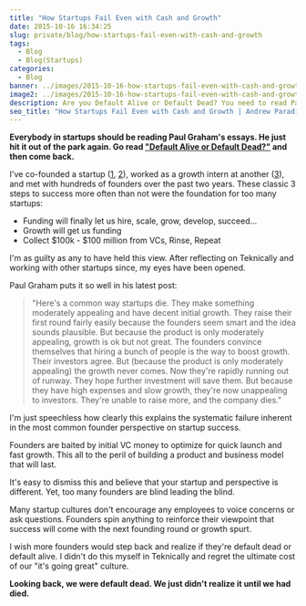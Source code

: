 ```yaml
---
title: "How Startups Fail Even with Cash and Growth"
date: 2015-10-16 16:34:25
slug: private/blog/how-startups-fail-even-with-cash-and-growth
tags:
  - Blog
  - Blog(Startups)
categories:
  - Blog
banner: ../images/2015-10-16-how-startups-fail-even-with-cash-and-growth/DSC_8213.jpg
image2: ../images/2015-10-16-how-startups-fail-even-with-cash-and-growth/DSC_8213-1000c.jpg
description: Are you Default Alive or Default Dead? You need to read Paul Graham's latest post and honestly figure out your startup's answer.
seo_title: "How Startups Fail Even with Cash and Growth | Andrew Paradi Alexander"
---
```


**Everybody in startups should be reading Paul Graham's essays. He just hit it out of the park again. Go read <a href="http://paulgraham.com/aord.html" target="_blank">"Default Alive or Default Dead?"</a> and then come back.**

I've co-founded a startup (<a href="/blog/the-389-day-laurier-bba/">1</a>, <a href="/blog/the-dream-fades/">2</a>), worked as a growth intern at another (<a href="/blog/videostream-how-growth-starts-with-great-customer-support/">3</a>), and met with hundreds of founders over the past two years. These classic 3 steps to success more often than not were the foundation for too many startups:

- Funding will finally let us hire, scale, grow, develop, succeed...
- Growth will get us funding
- Collect $100k - $100 million from VCs, Rinse, Repeat

I'm as guilty as any to have held this view. After reflecting on Teknically and working with other startups since, my eyes have been opened.

Paul Graham puts it so well in his latest post:

> "Here's a common way startups die. They make something moderately appealing and have decent initial growth. They raise their first round fairly easily because the founders seem smart and the idea sounds plausible. But because the product is only moderately appealing, growth is ok but not great. The founders convince themselves that hiring a bunch of people is the way to boost growth. Their investors agree. But (because the product is only moderately appealing) the growth never comes. Now they're rapidly running out of runway. They hope further investment will save them. But because they have high expenses and slow growth, they're now unappealing to investors. They're unable to raise more, and the company dies."

I'm just speechless how clearly this explains the systematic failure inherent in the most common founder perspective on startup success.

Founders are baited by initial VC money to optimize for quick launch and fast growth. This all to the peril of building a product and business model that will last.

It's easy to dismiss this and believe that your startup and perspective is different. Yet, too many founders are blind leading the blind.

Many startup cultures don't encourage any employees to voice concerns or ask questions. Founders spin anything to reinforce their viewpoint that success will come with the next founding round or growth spurt.

I wish more founders would step back and realize if they're default dead or default alive. I didn't do this myself in Teknically and regret the ultimate cost of our "it's going great" culture.

**Looking back, we were default dead. We just didn't realize it until we had died.**
